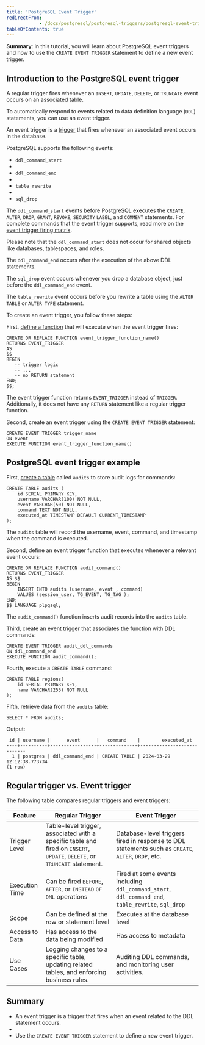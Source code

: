 ```yaml
---
title: 'PostgreSQL Event Trigger'
redirectFrom: 
            - /docs/postgresql/postgresql-triggers/postgresql-event-trigger/
tableOfContents: true
---
```



**Summary**: in this tutorial, you will learn about PostgreSQL event triggers and how to use the `CREATE EVENT TRIGGER` statement to define a new event trigger.





## Introduction to the PostgreSQL event trigger





A regular trigger fires whenever an `INSERT`, `UPDATE`, `DELETE`, or `TRUNCATE` event occurs on an associated table.





To automatically respond to events related to data definition language (`DDL`) statements, you can use an event trigger.





An event trigger is a [trigger](https://www.postgresqltutorial.com/postgresql-triggers/) that fires whenever an associated event occurs in the database.





PostgreSQL supports the following events:





- `ddl_command_start`
-
- `ddl_command_end`
-
- `table_rewrite`
-
- `sql_drop`





The `ddl_command_start` events before PostgreSQL executes the `CREATE`, `ALTER`, `DROP`, `GRANT`, `REVOKE`, `SECURITY` `LABEL`, and `COMMENT` statements. For complete commands that the event trigger supports, read more on the [event trigger firing matrix](https://www.postgresql.org/docs/current/event-trigger-matrix.html).





Please note that the `ddl_command_start` does not occur for shared objects like databases, tablespaces, and roles.





The `ddl_command_end` occurs after the execution of the above DDL statements.





The `sql_drop` event occurs whenever you drop a database object, just before the `ddl_command_end` event.





The `table_rewrite` event occurs before you rewrite a table using the `ALTER TABLE` or `ALTER TYPE` statement.





To create an event trigger, you follow these steps:





First, [define a function](https://www.postgresqltutorial.com/postgresql-plpgsql/postgresql-create-function/) that will execute when the event trigger fires:





```
CREATE OR REPLACE FUNCTION event_trigger_function_name()
RETURNS EVENT_TRIGGER
AS
$$
BEGIN
   -- trigger logic
   -- ...
   -- no RETURN statement
END;
$$;
```





The event trigger function returns `EVENT_TRIGGER` instead of `TRIGGER`. Additionally, it does not have any `RETURN` statement like a regular trigger function.





Second, create an event trigger using the `CREATE EVENT TRIGGER` statement:





```
CREATE EVENT TRIGGER trigger_name
ON event
EXECUTE FUNCTION event_trigger_function_name()
```





## PostgreSQL event trigger example





First, [create a table](/docs/postgresql/postgresql-create-table) called `audits` to store audit logs for commands:





```
CREATE TABLE audits (
    id SERIAL PRIMARY KEY,
    username VARCHAR(100) NOT NULL,
    event VARCHAR(50) NOT NULL,
    command TEXT NOT NULL,
    executed_at TIMESTAMP DEFAULT CURRENT_TIMESTAMP
);
```





The `audits` table will record the username, event, command, and timestamp when the command is executed.





Second, define an event trigger function that executes whenever a relevant event occurs:





```
CREATE OR REPLACE FUNCTION audit_command()
RETURNS EVENT_TRIGGER
AS $$
BEGIN
    INSERT INTO audits (username, event , command)
    VALUES (session_user, TG_EVENT, TG_TAG );
END;
$$ LANGUAGE plpgsql;
```





The `audit_command()` function inserts audit records into the `audits` table.





Third, create an event trigger that associates the function with DDL commands:





```
CREATE EVENT TRIGGER audit_ddl_commands
ON ddl_command_end
EXECUTE FUNCTION audit_command();
```





Fourth, execute a `CREATE TABLE` command:





```
CREATE TABLE regions(
    id SERIAL PRIMARY KEY,
    name VARCHAR(255) NOT NULL
);
```





Fifth, retrieve data from the `audits` table:





```
SELECT * FROM audits;
```





Output:





```
 id | username |      event      |   command    |        executed_at
----+----------+-----------------+--------------+----------------------------
  1 | postgres | ddl_command_end | CREATE TABLE | 2024-03-29 12:12:38.773734
(1 row)
```





## Regular trigger vs. Event trigger





The following table compares regular triggers and event triggers:





| Feature        | Regular Trigger                                                                                                           | Event Trigger                                                                                       |
| -------------- | ------------------------------------------------------------------------------------------------------------------------- | --------------------------------------------------------------------------------------------------- |
| Trigger Level  | Table-level trigger, associated with a specific table and fired on `INSERT`, `UPDATE`, `DELETE`, or `TRUNCATE` statement. | Database-level triggers fired in response to DDL statements such as `CREATE`, `ALTER`, `DROP`, etc. |
| Execution Time | Can be fired `BEFORE`, `AFTER`, or `INSTEAD` `OF` `DML` operations                                                        | Fired at some events including `ddl_command_start`, `ddl_command_end`, `table_rewrite`, `sql_drop`  |
| Scope          | Can be defined at the row or statement level                                                                              | Executes at the database level                                                                      |
| Access to Data | Has access to the data being modified                                                                                     | Has access to metadata                                                                              |
| Use Cases      | Logging changes to a specific table, updating related tables, and enforcing business rules.                               | Auditing DDL commands, and monitoring user activities.                                              |





## Summary





- An event trigger is a trigger that fires when an event related to the DDL statement occurs.
-
- Use the `CREATE EVENT TRIGGER` statement to define a new event trigger.


